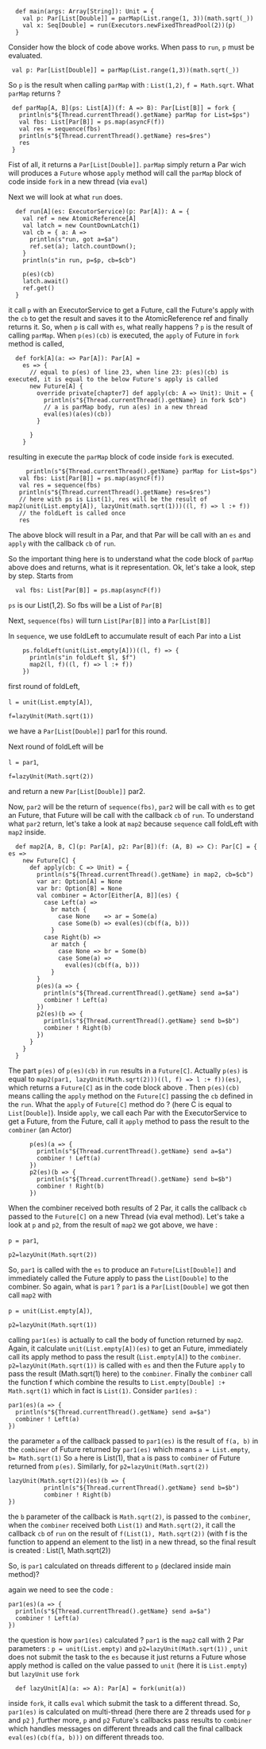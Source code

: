```
  def main(args: Array[String]): Unit = {
    val p: Par[List[Double]] = parMap(List.range(1, 3))(math.sqrt(_))
    val x: Seq[Double] = run(Executors.newFixedThreadPool(2))(p)
  }
  ```
  
  Consider how the block of code above works. When pass to `run`, `p`
  must be evaluated. 
  
  ``` val p: Par[List[Double]] = parMap(List.range(1,3))(math.sqrt(_))```
  
  So `p` is the result when calling `parMap` with : `List(1,2)`, `f =
  Math.sqrt`. What `parMap` returns ?
  
 ```
  def parMap[A, B](ps: List[A])(f: A => B): Par[List[B]] = fork {
    println(s"${Thread.currentThread().getName} parMap for List=$ps")
    val fbs: List[Par[B]] = ps.map(asyncF(f))
    val res = sequence(fbs)
    println(s"${Thread.currentThread().getName} res=$res")
    res
  }
  ```
   Fist of all, it returns a `Par[List[Double]]`. `parMap` simply return
   a Par wich will produces a `Future` whose `apply` method will call
   the `parMap` block of code inside `fork` in a new thread (via `eval`) 
  
 Next we will look at what `run` does.

```
  def run[A](es: ExecutorService)(p: Par[A]): A = {
    val ref = new AtomicReference[A]
    val latch = new CountDownLatch(1)
    val cb = { a: A =>
      println(s"run, got a=$a")
      ref.set(a); latch.countDown();
    }
    println(s"in run, p=$p, cb=$cb")

    p(es)(cb)
    latch.await()
    ref.get()
  }
```
it call `p` with an ExecutorService to get a Future, call the Future's
apply with the `cb` to get the result and saves it to the
AtomicReference ref and finally returns it. So, when `p` is call with
`es`, what really happens ? `p` is the result of calling `parMap`. When
`p(es)(cb)` is executed, the `apply` of Future in `fork` method is
called, 

```
  def fork[A](a: => Par[A]): Par[A] =
    es => {
      // equal to p(es) of line 23, when line 23: p(es)(cb) is executed, it is equal to the below Future's apply is called
      new Future[A] {
        override private[chapter7] def apply(cb: A => Unit): Unit = {
          println(s"${Thread.currentThread().getName} in fork $cb")
          // a is parMap body, run a(es) in a new thread
          eval(es)(a(es)(cb))
        }

      }
    }
 ```

resulting in execute the `parMap` block of code inside `fork` is
executed.

 ```
      println(s"${Thread.currentThread().getName} parMap for List=$ps")
    val fbs: List[Par[B]] = ps.map(asyncF(f))
    val res = sequence(fbs)
    println(s"${Thread.currentThread().getName} res=$res")
    // here with ps is List(1), res will be the result of map2(unit(List.empty[A]), lazyUnit(math.sqrt(1)))((l, f) => l :+ f))
    // the foldLeft is called once
    res
 ```
   The above block will result in a Par, and that Par will be call with
  an `es` and `apply` with the callback `cb` of `run`.
  
  So the important thing here is to understand what the code block of
  `parMap` above does and returns, what is it representation. Ok, let's
  take a look, step by step. Starts from
  
```    
  val fbs: List[Par[B]] = ps.map(asyncF(f))
```

`ps` is our List(1,2). So fbs will be a List of `Par[B]`

Next, `sequence(fbs)` will turn `List[Par[B]]` into a `Par[List[B]]`

In `sequence`, we use foldLeft to accumulate result of each Par into a
List 

```
    ps.foldLeft(unit(List.empty[A]))((l, f) => {
      println(s"in foldLeft $l, $f")
      map2(l, f)((l, f) => l :+ f))
    })
```

first round of foldLeft, 

`l = unit(List.empty[A])`, 

`f=lazyUnit(Math.sqrt(1))` 

we have a `Par[List[Double]]` par1 for this round.

Next round of foldLeft will be 

`l = par1`,

`f=lazyUnit(Math.sqrt(2))` 

and return a new `Par[List[Double]]` par2.

Now, `par2` will be the return of `sequence(fbs)`, `par2` will be call
with `es` to get an Future, that Future will be call with the callback
`cb` of `run`. To understand what `par2` return, let's take a look at
`map2` because `sequence` call foldLeft with `map2` inside.

```
  def map2[A, B, C](p: Par[A], p2: Par[B])(f: (A, B) => C): Par[C] = { es =>
    new Future[C] {
      def apply(cb: C => Unit) = {
        println(s"${Thread.currentThread().getName} in map2, cb=$cb")
        var ar: Option[A] = None
        var br: Option[B] = None
        val combiner = Actor[Either[A, B]](es) {
          case Left(a) =>
            br match {
              case None    => ar = Some(a)
              case Some(b) => eval(es)(cb(f(a, b)))
            }
          case Right(b) =>
            ar match {
              case None => br = Some(b)
              case Some(a) =>
                eval(es)(cb(f(a, b)))
            }
        }
        p(es)(a => {
          println(s"${Thread.currentThread().getName} send a=$a")
          combiner ! Left(a)
        })
        p2(es)(b => {
          println(s"${Thread.currentThread().getName} send b=$b")
          combiner ! Right(b)
        })
      }
    }
  }
  ```
  The part `p(es)` of `p(es)(cb)` in `run` results in a `Future[C]`.
  Actually `p(es)` is equal to `map2(par1, lazyUnit(Math.sqrt(2)))((l,
  f) => l :+ f))(es)`, which returns a `Future[C]` as in the code block
  above . Then `p(es)(cb)` means calling the `apply` method on the
  `Future[C]` passing the `cb` defined in the `run`. What the `apply` of
  `Future[C]` method do ? (here C is equal to `List[Double]`). Inside
  `apply`, we call each Par with the ExecutorService to get a Future,
  from the Future, call it `apply` method to pass the result to the
  `combiner` (an Actor)
  
  ```
        p(es)(a => {
          println(s"${Thread.currentThread().getName} send a=$a")
          combiner ! Left(a)
        })
        p2(es)(b => {
          println(s"${Thread.currentThread().getName} send b=$b")
          combiner ! Right(b)
        })
  
  ```
  
  When the combiner received both results of 2 Par, it calls the
  callback `cb` passed to the `Future[C]` on a new Thread (via eval
  method). Let's take a look at `p` and `p2`, from the result of `map2`
  we got above, we have :
  
`p = par1`,

`p2=lazyUnit(Math.sqrt(2))` 

So, `par1` is called with the `es` to produce an `Future[List[Double]]`
and immediately called the Future apply to pass the `List[Double]` to
the combiner. So again, what is `par1` ? `par1` is a `Par[List[Double]`
we got then call `map2` with 

`p = unit(List.empty[A])`, 

`p2=lazyUnit(Math.sqrt(1))` 

calling `par1(es)` is actually to call the body of function returned by
`map2`. Again, it calculate `unit(List.empty[A])(es)` to get an Future,
immediately call its apply method to pass the result (`List.empty[A]`)
to the `combiner`. `p2=lazyUnit(Math.sqrt(1))` is called with `es` and
then the Future `apply` to pass the result (Math.sqrt(1) here) to the
`combiner`. Finally the `combiner` call the function f which combine the
results to `List.empty[Double] :+ Math.sqrt(1)` which in fact is
`List(1)`. Consider `par1(es)` :

```
par1(es)(a => {
  println(s"${Thread.currentThread().getName} send a=$a")
  combiner ! Left(a)
})      
```
the parameter `a` of the callback passed to `par1(es)` is the result of
`f(a, b)` in the `combiner` of Future returned by `par1(es)` which means
`a = List.empty`, `b= Math.sqrt(1)` So `a` here is List(1), that `a` is
pass to `combiner` of Future returned from `p(es)`. Similarly, for `p2=lazyUnit(Math.sqrt(2))` 



```
lazyUnit(Math.sqrt(2))(es)(b => {
          println(s"${Thread.currentThread().getName} send b=$b")
          combiner ! Right(b)
})     
```

the `b` parameter of the callback is `Math.sqrt(2)`, is passed to the
`combiner`, when the `combiner` received both `List(1)` and
`Math.sqrt(2)`, it call the callback `cb` of `run` on the result of
`f(List(1), Math.sqrt(2))` (with f is the function to append an element
to the list) in a new thread, so the final result is created : List(1,
Math.sqrt(2))

So, is `par1` calculated on threads different to `p` (declared inside
main method)?

again we need to see the code : 

```
par1(es)(a => {
  println(s"${Thread.currentThread().getName} send a=$a")
  combiner ! Left(a)
})      
```

the question is how `par1(es)` calculated ? `par1` is the `map2` call
with 2 Par parameters : `p = unit(List.empty)` and
`p2=lazyUnit(Math.sqrt(1))` , `unit` does not submit the task to the
`es` because it just returns a Future whose apply method is called on
the value passed to `unit` (here it is `List.empty`) but `lazyUnit` use
`fork` 

```
  def lazyUnit[A](a: => A): Par[A] = fork(unit(a))
```
inside `fork`, it calls `eval` which submit the task to a different
thread. So, `par1(es)` is calculated on multi-thread (here there are 2
threads used for `p` and `p2` ) ,further more, `p` and `p2` Future's
callbacks pass results to `combiner` which handles messages on different
threads and call the final callback `eval(es)(cb(f(a, b)))` on different
threads too.
  
  
